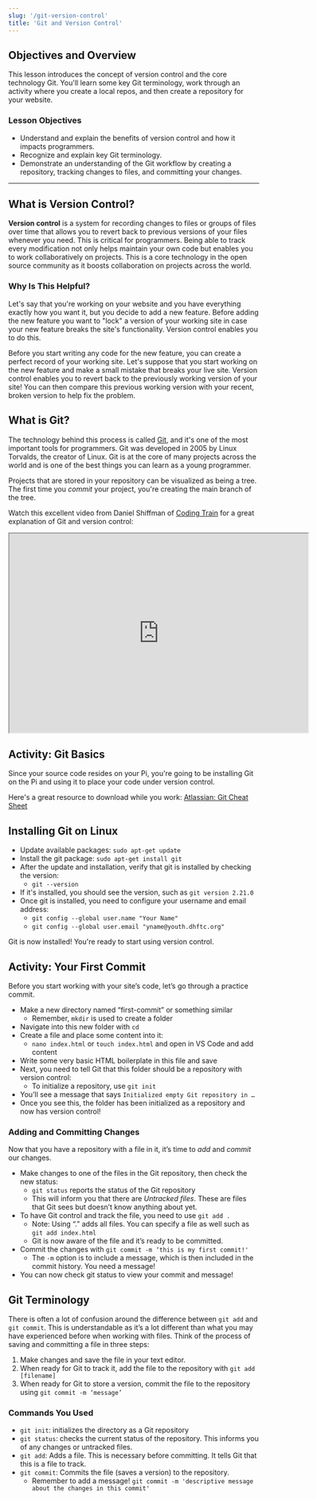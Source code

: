 ```yaml
---
slug: '/git-version-control'
title: 'Git and Version Control'
---
```


## Objectives and Overview

This lesson introduces the concept of version control and the core technology Git. You'll learn some key Git terminology, work through an activity where you create a local repos, and then create a repository for your website.

### Lesson Objectives

- Understand and explain the benefits of version control and how it impacts programmers.
- Recognize and explain key Git terminology.
- Demonstrate an understanding of the Git workflow by creating a repository, tracking changes to files, and committing your changes.

---

## What is Version Control?

**Version control** is a system for recording changes to files or groups of files over time that allows you to revert back to previous versions of your files whenever you need. This is critical for programmers. Being able to track every modification not only helps maintain your own code but enables you to work collaboratively on projects. This is a core technology in the open source community as it boosts collaboration on projects across the world.

### Why Is This Helpful?

Let's say that you're working on your website and you have everything exactly how you want it, but you decide to add a new feature. Before adding the new feature you want to "lock" a version of your working site in case your new feature breaks the site's functionality. Version control enables you to do this.

Before you start writing any code for the new feature, you can create a perfect record of your working site. Let's suppose that you start working on the new feature and make a small mistake that breaks your live site. Version control enables you to revert back to the previously working version of your site! You can then compare this previous working version with your recent, broken version to help fix the problem.

## What is Git?

The technology behind this process is called [Git](https://git-scm.com/), and it's one of the most important tools for programmers. Git was developed in 2005 by Linux Torvalds, the creator of Linux. Git is at the core of many projects across the world and is one of the best things you can learn as a young programmer.

Projects that are stored in your repository can be visualized as being a tree. The first time you _commit_ your project, you're creating the main branch of the tree.

Watch this excellent video from Daniel Shiffman of [Coding Train](https://www.youtube.com/channel/UCvjgXvBlbQiydffZU7m1_aw) for a great explanation of Git and version control:

<iframe src="https://www.youtube.com/embed/BCQHnlnPusY" width="600" height="400" allow="accelerometer; encrypted-media; gyroscope; picture-in-picture"></iframe>

## Activity: Git Basics

Since your source code resides on your Pi, you're going to be installing Git on the Pi and using it to place your code under version control.

Here's a great resource to download while you work: [Atlassian: Git Cheat Sheet](https://www.atlassian.com/dam/jcr:8132028b-024f-4b6b-953e-e68fcce0c5fa/atlassian-git-cheatsheet.pdf)

## Installing Git on Linux

- Update available packages: `sudo apt-get update`
- Install the git package: `sudo apt-get install git`
- After the update and installation, verify that git is installed by checking the version:
  - `git --version`
- If it's installed, you should see the version, such as `git version 2.21.0`
- Once git is installed, you need to configure your username and email address:
  - `git config --global user.name "Your Name"`
  - `git config --global user.email "yname@youth.dhftc.org"`

Git is now installed! You're ready to start using version control.

## Activity: Your First Commit

Before you start working with your site’s code, let’s go through a practice commit.

- Make a new directory named “first-commit” or something similar
  - Remember, `mkdir` is used to create a folder
- Navigate into this new folder with `cd`
- Create a file and place some content into it:
  - `nano index.html` or `touch index.html` and open in VS Code and add content
- Write some very basic HTML boilerplate in this file and save
- Next, you need to tell Git that this folder should be a repository with version control:
  - To initialize a repository, use `git init`
- You’ll see a message that says `Initialized empty Git repository in …`
- Once you see this, the folder has been initialized as a repository and now has version control!

### Adding and Committing Changes

Now that you have a repository with a file in it, it’s time to _add_ and _commit_ our changes.

- Make changes to one of the files in the Git repository, then check the new status:
  - `git status` reports the status of the Git repository
  - This will inform you that there are _Untracked files_. These are files that Git sees but doesn’t know anything about yet.
- To have Git control and track the file, you need to use `git add .`
  - Note: Using “.” adds all files. You can specify a file as well such as `git add index.html`
  - Git is now aware of the file and it’s ready to be committed.
- Commit the changes with `git commit -m ‘this is my first commit!'`
  - The `-m` option is to include a message, which is then included in the commit history. You need a message!
- You can now check git status to view your commit and message!

## Git Terminology

There is often a lot of confusion around the difference between `git add` and `git commit`. This is understandable as it’s a lot different than what you may have experienced before when working with files. Think of the process of saving and committing a file in three steps:

1. Make changes and save the file in your text editor.
2. When ready for Git to track it, add the file to the repository with `git add [filename]`
3. When ready for Git to store a version, commit the file to the repository using `git commit -m ‘message’`

### Commands You Used

- `git init`: initializes the directory as a Git repository
- `git status`: checks the current status of the repository. This informs you of any changes or untracked files.
- `git add`: Adds a file. This is necessary before committing. It tells Git that this is a file to track.
- `git commit`: Commits the file (saves a version) to the repository.
  - Remember to add a message! `git commit -m 'descriptive message about the changes in this commit'`
